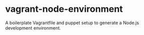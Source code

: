 vagrant-node-environment
========================

A boilerplate Vagrantfile and puppet setup to generate a Node.js development environment.
